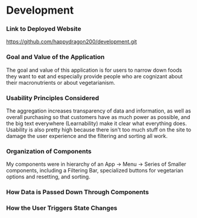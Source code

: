 # Development

### Link to Deployed Website
https://github.com/happydragon200/development.git

### Goal and Value of the Application
The goal and value of this application is for users to narrow down foods they want to eat and especially provide people who are cognizant about their macronutrients or about vegetarianism.

### Usability Principles Considered
The aggregation increases transparency of data and information, as well as overall purchasing so that customers have as much power as possible, and the big text everywhere (Learnability) make it clear what everything does. Usability is also pretty high because there isn't too much stuff on the site to damage the user experience and the filtering and sorting all work.

### Organization of Components
My components were in hierarchy of an App -> Menu -> Series of Smaller components, including a Filtering Bar, specialized buttons for vegetarian options and resetting, and sorting.

### How Data is Passed Down Through Components

### How the User Triggers State Changes

